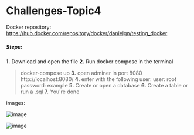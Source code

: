 # Challenges-Topic4

Docker repository: https://hub.docker.com/repository/docker/danielgn/testing_docker

##### Steps:

**1.** Download and open the file
**2.** Run docker compose in the terminal
> docker-compose up
**3.** open adminer in port 8080
> http://localhost:8080/
**4.** enter with the following user:
> user: root
> password: example
**5.** Create or open a database
**6.** Create a table or run a .sql
**7.** You're done

images:

![image](https://user-images.githubusercontent.com/97767608/155023381-27a76c40-2278-4fc0-b7e7-72a2f3202664.png)

![image](https://user-images.githubusercontent.com/97767608/155023434-cf2c2c7c-22c5-46da-b41e-fdbbbf4bef20.png)
